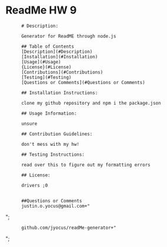 # ReadMe HW 9
          
          # Description:

          Generator for ReadME through node.js

          ## Table of Contents
          [Description](#Description)
          [Installation](#Installation)
          [Usage](#Usage)
          {License}(#License)
          [Contributions](#Contributions)
          [Testing](#Testing)
          [Questions or Comments](#Questions or Comments)

          ## Installation Instructions: 
          
          clone my github repository and npm i the package.json

          ## Usage Information: 
          
          unsure

          ## Contribution Guidelines: 
          
          don't mess with my hw!

          ## Testing Instructions: 
          
          read over this to figure out my formatting errors

          ## License: 
          
          drivers ;0
        
          
          ##Questions or Comments
          justin.o.yocus@gmail.com+"
";
        
          
          github.com/jyocus/readMe-generator+"
";

